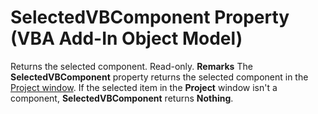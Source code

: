 
# SelectedVBComponent Property (VBA Add-In Object Model)



Returns the selected component. Read-only.
 **Remarks**
The  **SelectedVBComponent** property returns the selected component in the [Project window](b8bdf64f-5920-1ae9-16d0-b26d09524a30.md). If the selected item in the  **Project** window isn't a component, **SelectedVBComponent** returns **Nothing**.
